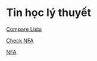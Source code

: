 # Tin học lý thuyết

[Compare Lists](./compare_lists.md)

[Check NFA](./check_dna.md)

[NFA](./nfa.md)
